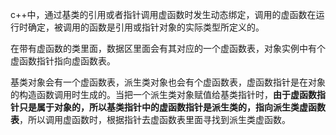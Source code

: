 c++中，通过基类的引用或者指针调用虚函数时发生动态绑定，调用的虚函数在运行时确定，被调用的函数是引用或指针对象的实际类型所定义的。

在带有虚函数的类里面，数据区里面会有其对应的一个虚函数表，对象实例中有个虚函数指针指向虚函数表。

 基类对象会有一个虚函数表，派生类对象也会有个虚函数表，虚函数指针是在对象的构造函数调用时生成的。当把一个派生类对象赋值给基类指针时，**由于虚函数指针只是属于对象的，所以基类指针中的虚函数指针是派生类的，指向派生类虚函数表**，所以调用虚函数时，根据指针去虚函数表里面寻找到派生类虚函数。


